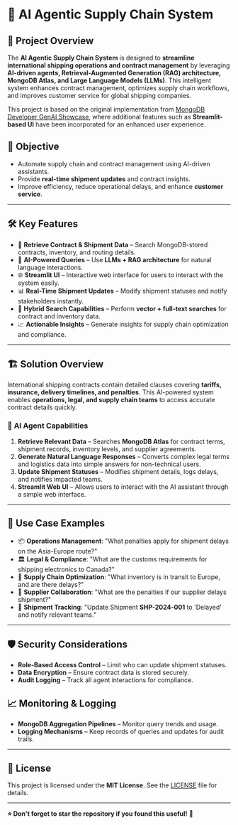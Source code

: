 # 🚢 AI Agentic Supply Chain System

## 📄 Project Overview
The **AI Agentic Supply Chain System** is designed to **streamline international shipping operations and contract management** by leveraging **AI-driven agents, Retrieval-Augmented Generation (RAG) architecture, MongoDB Atlas, and Large Language Models (LLMs)**. This intelligent system enhances contract management, optimizes supply chain workflows, and improves customer service for global shipping companies.

This project is based on the original implementation from [MongoDB Developer GenAI Showcase](https://github.com/mongodb-developer/GenAI-Showcase/blob/main/partners/gravity9/Agentic_System_Enhanced_Contract_and_Supply_Chain_Management_for_International_Shipping.ipynb), where additional features such as **Streamlit-based UI** have been incorporated for an enhanced user experience.

## 🎯 Objective
- Automate supply chain and contract management using AI-driven assistants.
- Provide **real-time shipment updates** and contract insights.
- Improve efficiency, reduce operational delays, and enhance **customer service**.

---

## 🛠️ Key Features
- 🔎 **Retrieve Contract & Shipment Data** – Search MongoDB-stored contracts, inventory, and routing details.
- 🧠 **AI-Powered Queries** – Use **LLMs + RAG architecture** for natural language interactions.
- 🌐 **Streamlit UI** – Interactive web interface for users to interact with the system easily.
- 📊 **Real-Time Shipment Updates** – Modify shipment statuses and notify stakeholders instantly.
- 🚀 **Hybrid Search Capabilities** – Perform **vector + full-text searches** for contract and inventory data.
- 📈 **Actionable Insights** – Generate insights for supply chain optimization and compliance.

---

## 🏗️ Solution Overview
International shipping contracts contain detailed clauses covering **tariffs, insurance, delivery timelines, and penalties**. This AI-powered system enables **operations, legal, and supply chain teams** to access accurate contract details quickly. 

### 🔹 **AI Agent Capabilities**
1. **Retrieve Relevant Data** – Searches **MongoDB Atlas** for contract terms, shipment records, inventory levels, and supplier agreements.
2. **Generate Natural Language Responses** – Converts complex legal terms and logistics data into simple answers for non-technical users.
3. **Update Shipment Statuses** – Modifies shipment details, logs delays, and notifies impacted teams.
4. **Streamlit Web UI** – Allows users to interact with the AI assistant through a simple web interface.

---

## 🏢 Use Case Examples
- 📦 **Operations Management**: "What penalties apply for shipment delays on the Asia-Europe route?"
- 🏛️ **Legal & Compliance**: "What are the customs requirements for shipping electronics to Canada?"
- 🚛 **Supply Chain Optimization**: "What inventory is in transit to Europe, and are there delays?"
- 🤝 **Supplier Collaboration**: "What are the penalties if our supplier delays shipment?"
- 🚢 **Shipment Tracking**: "Update Shipment **SHP-2024-001** to 'Delayed' and notify relevant teams."

---

## 🛡️ Security Considerations
- **Role-Based Access Control** – Limit who can update shipment statuses.
- **Data Encryption** – Ensure contract data is stored securely.
- **Audit Logging** – Track all agent interactions for compliance.

## 📈 Monitoring & Logging
- **MongoDB Aggregation Pipelines** – Monitor query trends and usage.
- **Logging Mechanisms** – Keep records of queries and updates for audit trails.

---

## 📜 License
This project is licensed under the **MIT License**. See the [LICENSE](LICENSE) file for details.

---

**⭐ Don't forget to star the repository if you found this useful!** 🚀
